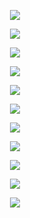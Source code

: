 <p align="center"> <img src= 'all_figs/DLGN(n_h_l = 5, n_n = 16,Run=1,Epoch = 000,step=00,UnLearned,loss = 0.448).png' /> </p>
<p align="center"> <img src= 'all_figs/DLGN(n_h_l = 5, n_n = 16,Run=1,Epoch = 003,step=16,Learned,loss = 0.396).png' /> </p>
<p align="center"> <img src= 'all_figs/DLGN(n_h_l = 5, n_n = 16,Run=1,Epoch = 004,step=16,Learned,loss = 0.39).png' /> </p>
<p align="center"> <img src= 'all_figs/DLGN(n_h_l = 5, n_n = 16,Run=1,Epoch = 005,step=16,Learned,loss = 0.386).png' /> </p>
<p align="center"> <img src= 'all_figs/DLGN(n_h_l = 5, n_n = 16,Run=1,Epoch = 006,step=16,Learned,loss = 0.384).png' /> </p>
<p align="center"> <img src= 'all_figs/DLGN(n_h_l = 5, n_n = 16,Run=1,Epoch = 007,step=16,Learned,loss = 0.382).png' /> </p>
<p align="center"> <img src= 'all_figs/DLGN(n_h_l = 5, n_n = 16,Run=1,Epoch = 008,step=16,Learned,loss = 0.381).png' /> </p>
<p align="center"> <img src= 'all_figs/DLGN(n_h_l = 5, n_n = 16,Run=1,Epoch = 009,step=16,Learned,loss = 0.38).png' /> </p>
<p align="center"> <img src= 'all_figs/DLGN(n_h_l = 5, n_n = 16,Run=1,Epoch = 010,step=16,Learned,loss = 0.378).png' /> </p>
<p align="center"> <img src= 'all_figs/DLGN(n_h_l = 5, n_n = 16,Run=1,Epoch = 020,step=16,Learned,loss = 0.374).png' /> </p>
<p align="center"> <img src= 'all_figs/DLGN(n_h_l = 5, n_n = 16,Run=1,Epoch = 200,step=16,Learned,loss = 0.368).png' /> </p>
